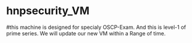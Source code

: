 # hnpsecurity_VM

#this machine is designed for specialy OSCP-Exam. And this is level-1 of prime series. We will update our new VM within  a
Range of time.

#
